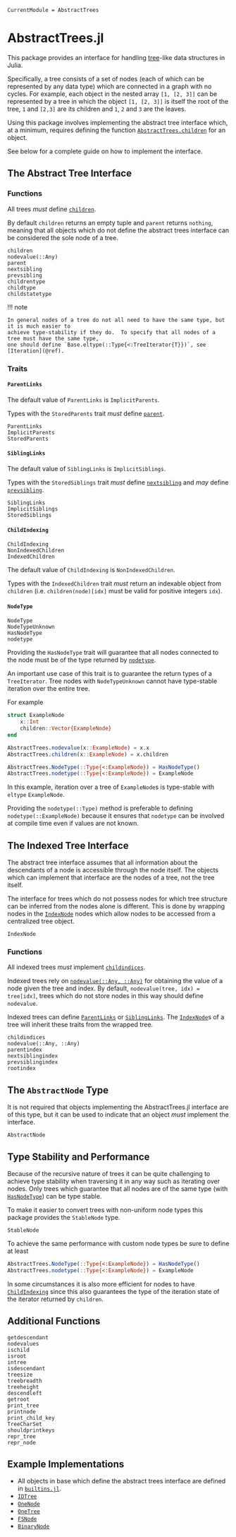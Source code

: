 ```@meta
CurrentModule = AbstractTrees
```

# AbstractTrees.jl

This package provides an interface for handling
[tree](https://en.wikipedia.org/wiki/Tree_(graph_theory))-like data structures in Julia.

Specifically, a tree consists of a set of nodes (each of which can be represented by any data type)
which are connected in a graph with no cycles.  For example, each object in the nested array `[1,
[2, 3]]` can be represented by a tree in which the object `[1, [2, 3]]` is itself the root of the
tree, `1` and `[2,3]` are its children and `1`, `2` and `3` are the leaves.

Using this package involves implementing the abstract tree interface which, at a minimum, requires
defining the function [`AbstractTrees.children`](@ref) for an object.

See below for a complete guide on how to implement the interface.

## The Abstract Tree Interface

### Functions
All trees *must* define [`children`](@ref).

By default `children` returns an empty tuple and `parent` returns `nothing`, meaning that all
objects which do not define the abstract trees interface can be considered the sole node of a
tree.

```@docs
children
nodevalue(::Any)
parent
nextsibling
prevsibling
childrentype
childtype
childstatetype
```

!!! note

    In general nodes of a tree do not all need to have the same type, but it is much easier to
    achieve type-stability if they do.  To specify that all nodes of a tree must have the same type,
    one should define `Base.eltype(::Type{<:TreeIterator{T}})`, see [Iteration](@ref).

### Traits

#### `ParentLinks`
The default value of `ParentLinks` is `ImplicitParents`.

Types with the `StoredParents` trait *must* define [`parent`](@ref).

```@docs
ParentLinks
ImplicitParents
StoredParents
```

#### `SiblingLinks`
The default value of `SiblingLinks` is `ImplicitSiblings`.

Types with the `StoredSiblings` trait *must* define [`nextsibling`](@ref) and *may* define
[`prevsibling`](@ref).

```@docs
SiblingLinks
ImplicitSiblings
StoredSiblings
```

#### `ChildIndexing`
```@docs
ChildIndexing
NonIndexedChildren
IndexedChildren
```

The default value of `ChildIndexing` is `NonIndexedChildren`.

Types with the `IndexedChildren` trait *must* return an indexable object from `children` (i.e.
`children(node)[idx]` must be valid for positive integers `idx`).

#### `NodeType`
```@docs
NodeType
NodeTypeUnknown
HasNodeType
nodetype
```

Providing the `HasNodeType` trait will guarantee that all nodes connected to the node must be of the
type returned by [`nodetype`](@ref).

An important use case of this trait is to guarantee the return types of a `TreeIterator`.  Tree
nodes with `NodeTypeUnknown` cannot have type-stable iteration over the entire tree.

For example
```julia
struct ExampleNode
    x::Int
    children::Vector{ExampleNode}
end

AbstractTrees.nodevalue(x::ExampleNode) = x.x
AbstractTrees.children(x::ExampleNode) = x.children

AbstractTrees.NodeType(::Type{<:ExampleNode}) = HasNodeType()
AbstractTrees.nodetype(::Type{<:ExampleNode}) = ExampleNode
```
In this example, iteration over a tree of `ExampleNode`s is type-stable with `eltype`
`ExampleNode`.

Providing the `nodetype(::Type)` method is preferable to defining `nodetype(::ExampleNode)` because
it ensures that `nodetype` can be involved at compile time even if values are not known.


## The Indexed Tree Interface
The abstract tree interface assumes that all information about the descendants of a node is
accessible through the node itself.  The objects which can implement that interface are the nodes of
a tree, not the tree itself.

The interface for trees which do not possess nodes for which tree structure can be inferred from the
nodes alone is different.  This is done by wrapping nodes in the [`IndexNode`](@ref) nodes which
allow nodes to be accessed from a centralized tree object.

```@docs
IndexNode
```

### Functions
All indexed trees *must* implement [`childindices`](@ref).

Indexed trees rely on [`nodevalue(::Any, ::Any)`](@ref) for obtaining the value of a
node given the tree and index.  By default, `nodevalue(tree, idx) = tree[idx]`, trees which do not
store nodes in this way should define `nodevalue`.

Indexed trees can define [`ParentLinks`](@ref) or [`SiblingLinks`](@ref).  The [`IndexNode`](@ref)s
of a tree will inherit these traits from the wrapped tree.

```@docs
childindices
nodevalue(::Any, ::Any)
parentindex
nextsiblingindex
prevsiblingindex
rootindex
```

## The `AbstractNode` Type
It is not required that objects implementing the AbstractTrees.jl interface are of this type, but it
can be used to indicate that an object *must* implement the interface.
```@docs
AbstractNode
```

## Type Stability and Performance
Because of the recursive nature of trees it can be quite challenging to achieve type stability when
traversing it in any way such as iterating over nodes.  Only trees which guarantee that all nodes
are of the same type (with [`HasNodeType`](@ref)) can be type stable.

To make it easier to convert trees with non-uniform node types this package provides the
`StableNode` type.
```@docs
StableNode
```

To achieve the same performance with custom node types be sure to define at least
```julia
AbstractTrees.NodeType(::Type{<:ExampleNode}) = HasNodeType()
AbstractTrees.nodetype(::Type{<:ExampleNode}) = ExampleNode
```

In some circumstances it is also more efficient for nodes to have [`ChildIndexing`](@ref) since this
also guarantees the type of the iteration state of the iterator returned by `children`.

## Additional Functions
```@docs
getdescendant
nodevalues
ischild
isroot
intree
isdescendant
treesize
treebreadth
treeheight
descendleft
getroot
print_tree
printnode
print_child_key
TreeCharSet
shouldprintkeys
repr_tree
repr_node
```

## Example Implementations
- All objects in base which define the abstract trees interface are defined in
    [`builtins.jl`](https://github.com/JuliaCollections/AbstractTrees.jl/blob/master/src/builtins.jl).
- [`IDTree`](https://github.com/JuliaCollections/AbstractTrees.jl/blob/master/test/examples/idtree.jl)
- [`OneNode`](https://github.com/JuliaCollections/AbstractTrees.jl/blob/master/test/examples/onenode.jl)
- [`OneTree`](https://github.com/JuliaCollections/AbstractTrees.jl/blob/master/test/examples/onetree.jl)
- [`FSNode`](https://github.com/JuliaCollections/AbstractTrees.jl/blob/master/test/examples/fstree.jl)
- [`BinaryNode`](https://github.com/JuliaCollections/AbstractTrees.jl/blob/master/test/examples/binarytree.jl)
